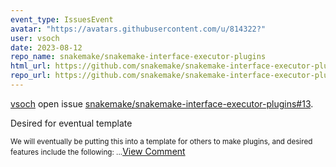```yaml
---
event_type: IssuesEvent
avatar: "https://avatars.githubusercontent.com/u/814322?"
user: vsoch
date: 2023-08-12
repo_name: snakemake/snakemake-interface-executor-plugins
html_url: https://github.com/snakemake/snakemake-interface-executor-plugins/issues/13
repo_url: https://github.com/snakemake/snakemake-interface-executor-plugins
---
```


<a href='https://github.com/vsoch' target='_blank'>vsoch</a> open issue <a href='https://github.com/snakemake/snakemake-interface-executor-plugins/issues/13' target='_blank'>snakemake/snakemake-interface-executor-plugins#13</a>.

<p>Desired for eventual template</p><small>We will eventually be putting this into a template for others to make plugins, and desired features include the following:...</small><a href='https://github.com/snakemake/snakemake-interface-executor-plugins/issues/13' target='_blank'>View Comment</a>